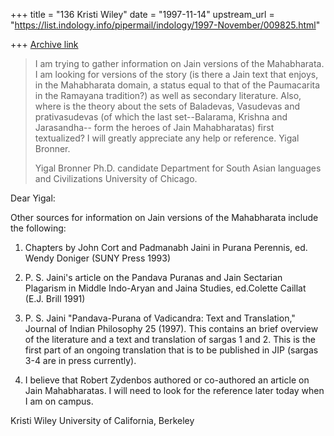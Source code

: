 +++
title = "136 Kristi Wiley"
date = "1997-11-14"
upstream_url = "https://list.indology.info/pipermail/indology/1997-November/009825.html"

+++
[Archive link](https://list.indology.info/pipermail/indology/1997-November/009825.html)

>I am trying to gather information on Jain versions of the Mahabharata. I am
>looking for versions of the story (is there a Jain text that enjoys, in the
>Mahabharata domain, a status equal to that of the Paumacarita in the
>Ramayana tradition?) as well as secondary literature.
>Also, where is the theory about the sets of Baladevas, Vasudevas and
>prativasudevas (of which the last set--Balarama, Krishna and Jarasandha--
>form the heroes of Jain Mahabharatas) first textualized?
>I will greatly appreciate any help or reference.
>Yigal Bronner.
>
>Yigal Bronner
>Ph.D. candidate
>Department for South Asian languages and Civilizations
>University of Chicago.

Dear Yigal:

Other sources for information on  Jain versions of the Mahabharata include
the following:

1. Chapters by John Cort and Padmanabh Jaini in Purana Perennis, ed. Wendy
Doniger (SUNY Press 1993)

2.  P. S. Jaini's article on the Pandava Puranas and Jain Sectarian
Plagarism in Middle Indo-Aryan and Jaina Studies, ed.Colette Caillat (E.J.
Brill 1991)

3.  P. S. Jaini "Pandava-Purana of Vadicandra: Text and Translation,"
Journal of Indian Philosophy 25 (1997).  This contains an brief overview of
the literature and a text and translation of sargas 1 and 2.  This is the
first part of an ongoing translation that is to be published in JIP (sargas
3-4 are in press currently).

4.  I believe that Robert Zydenbos authored or co-authored an article on
Jain Mahabharatas.  I will need to look for the reference later today when
I am on campus.

Kristi Wiley
University of California, Berkeley



